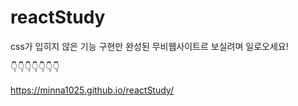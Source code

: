 # reactStudy

css가 입히지 않은 기능 구현만 완성된 무비웹사이트르 보실려며 일로오세요!

👇👇👇👇👇👇👇

https://minna1025.github.io/reactStudy/
